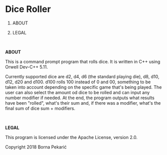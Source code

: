 # Dice Roller

1. ABOUT

2. LEGAL

<br/>

**ABOUT**

This is a command prompt program that rolls dice. It is written in C++ using Orwell Dev-C++ 5.11.

Currently supported dice are d2, d4, d6 (the standard playing die), d8, d10, d12, d20 and d100. d100 rolls 100 instead of 0 and 00, something to be taken into account depending on the specific game that's being played. The user can also select the amount od dice to be rolled and can input any number modifier if needed. At the end, the program outputs what results have been "rolled", what's their sum and, if there was a modifier, what's the final sum of dice sum + modifiers.

<br/>

**LEGAL**

This program is licensed under the Apache License, version 2.0.

Copyright 2018 Borna Pekarić
